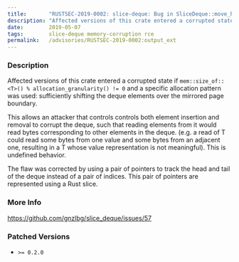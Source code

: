 ```yaml
---
title:       "RUSTSEC-2019-0002: slice-deque: Bug in SliceDeque::move_head_unchecked corrupts its memory"
description: "Affected versions of this crate entered a corrupted state if memsizeofT  allocationgranularity  0 and a specific allocation pattern was used sufficiently shifting the deque elements over the mirrored page boundary. This allows an attacker that controls controls both element insertion and removal to corrupt the deque, such that reading elements from it would read bytes corresponding to other elements in the deque. e.g. a read of T could read some bytes from one value and some bytes from an adjacent one, resulting in a T whose value representation is not meaningful. This is undefined behavior.  The flaw was corrected by using a pair of pointers to track the head and tail of the deque instead of a pair of indices. This pair of pointers are represented using a Rust slice."
date:        2019-05-07
tags:        slice-deque memory-corruption rce
permalink:   /advisories/RUSTSEC-2019-0002:output_ext
---
```


### Description

Affected versions of this crate entered a corrupted state if
`mem::size_of::<T>() % allocation_granularity() != 0` and a specific allocation
pattern was used: sufficiently shifting the deque elements over the mirrored
page boundary.

This allows an attacker that controls controls both element insertion and
removal to corrupt the deque, such that reading elements from it would read
bytes corresponding to other elements in the deque. (e.g. a read of T could read
some bytes from one value and some bytes from an adjacent one, resulting in a T
whose value representation is not meaningful). This is undefined behavior.
 
The flaw was corrected by using a pair of pointers to track the head and tail of
the deque instead of a pair of indices. This pair of pointers are represented
using a Rust slice.

### More Info

<https://github.com/gnzlbg/slice_deque/issues/57>

### Patched Versions

- `>= 0.2.0`
